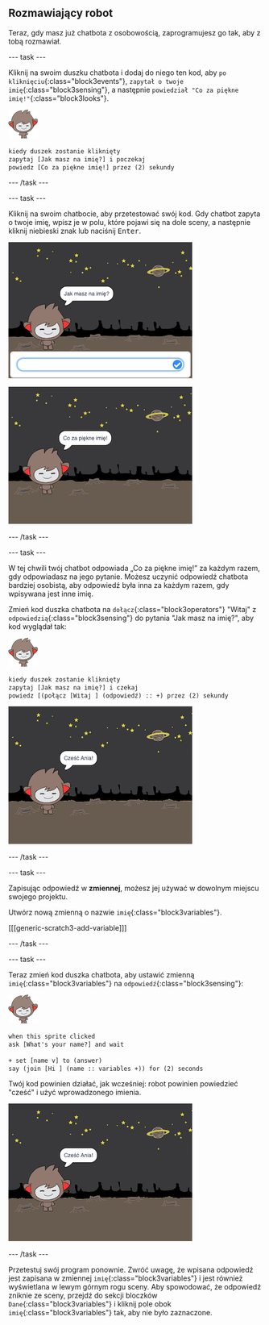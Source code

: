 ## Rozmawiający robot

Teraz, gdy masz już chatbota z osobowością, zaprogramujesz go tak, aby z tobą rozmawiał.

\--- task \---

Kliknij na swoim duszku chatbota i dodaj do niego ten kod, aby `po kliknięciu`{:class="block3events"}, `zapytał o twoje imię`{:class="block3sensing"}, a następnie `powiedział "Co za piękne imię!"`{:class="block3looks"}.

![nano sprite](images/nano-sprite.png)

```blocks3
kiedy duszek zostanie kliknięty
zapytaj [Jak masz na imię?] i poczekaj
powiedz [Co za piękne imię!] przez (2) sekundy
```

\--- /task \---

\--- task \---

Kliknij na swoim chatbocie, aby przetestować swój kod. Gdy chatbot zapyta o twoje imię, wpisz je w polu, które pojawi się na dole sceny, a następnie kliknij niebieski znak lub naciśnij <kbd>Enter</kbd>.

![Testowanie odpowiedzi robota gaduły](images/chatbot-ask-test1.png)

![Testowanie odpowiedzi robota gaduły](images/chatbot-ask-test2.png)

\--- /task \---

\--- task \---

W tej chwili twój chatbot odpowiada „Co za piękne imię!” za każdym razem, gdy odpowiadasz na jego pytanie. Możesz uczynić odpowiedź chatbota bardziej osobistą, aby odpowiedź była inna za każdym razem, gdy wpisywana jest inne imię.

Zmień kod duszka chatbota na `dołącz`{:class="block3operators"} "Witaj" z `odpowiedzią`{:class="block3sensing"} do pytania "Jak masz na imię?", aby kod wyglądał tak:

![nano sprite](images/nano-sprite.png)

```blocks3
kiedy duszek zostanie kliknięty
zapytaj [Jak masz na imię?] i czekaj
powiedz [(połącz [Witaj ] (odpowiedź) :: +) przez (2) sekundy
```

![Testowanie spersonalizowanej odpowiedzi](images/chatbot-answer-test.png)

\--- /task \---

\--- task \---

Zapisując odpowiedź w **zmiennej**, możesz jej używać w dowolnym miejscu swojego projektu.

Utwórz nową zmienną o nazwie `imię`{:class="block3variables"}.

[[[generic-scratch3-add-variable]]]

\--- /task \---

\--- task \---

Teraz zmień kod duszka chatbota, aby ustawić zmienną `imię`{:class="block3variables"} na `odpowiedź`{:class="block3sensing"}:

![nano sprite](images/nano-sprite.png)

```blocks3
when this sprite clicked
ask [What's your name?] and wait

+ set [name v] to (answer)
say (join [Hi ] (name :: variables +)) for (2) seconds
```

Twój kod powinien działać, jak wcześniej: robot powinien powiedzieć "cześć" i użyć wprowadzonego imienia.

![Testowanie spersonalizowanej odpowiedzi](images/chatbot-answer-test.png)

\--- /task \---

Przetestuj swój program ponownie. Zwróć uwagę, że wpisana odpowiedź jest zapisana w zmiennej `imię`{:class="block3variables"} i jest również wyświetlana w lewym górnym rogu sceny. Aby spowodować, że odpowiedź zniknie ze sceny, przejdź do sekcji bloczków `Dane`{:class="block3variables"} i kliknij pole obok `imię`{:class="block3variables"} tak, aby nie było zaznaczone.